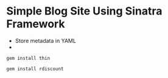 # Simple Blog Site Using Sinatra Framework
* Store metadata in YAML
* 
```
gem install thin
```
```
gem install rdiscount
```